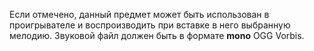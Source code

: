 Если отмечено, данный предмет может быть использован в проигрывателе и воспроизводить при вставке в него выбранную мелодию. Звуковой файл должен быть в формате **mono** OGG Vorbis.
